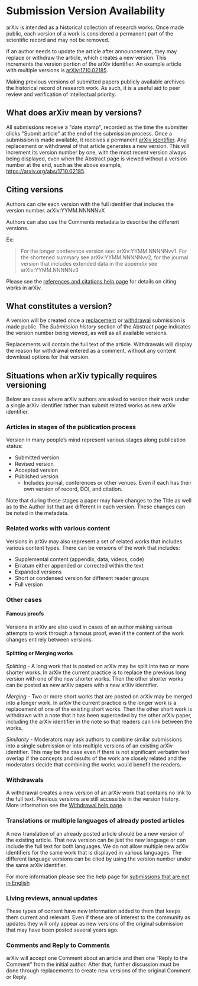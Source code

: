 # Submission Version Availability

arXiv is intended as a historical collection of research works. Once made public, each version of a work is considered a permanent part of the scientific record and may not be removed.

If an author needs to update the article after announcement, they may replace or withdraw the article, which creates a new version. This increments the version portion of the arXiv identifier. An example article with multiple versions is [arXiv:1710.02185](https://arxiv.org/abs/1710.02185).

Making previous versions of submitted papers publicly available archives the historical record of research work. As such, it is a useful aid to peer review and verification of intellectual priority.


## What does arXiv mean by versions?


All submissions receive a "date stamp", recorded as the time the submitter clicks "Submit article" at the end of the submission process. Once a submission is made available, it receives a permanent  [arXiv identifier](arxiv_identifier). Any replacement or withdrawal of that article generates a new version. This will increment its version number by one, with the most recent version always being displayed, even when the Abstract page is viewed without a version number at the end, such as the above example, https://arxiv.org/abs/1710.02185. 


## Citing versions

Authors can cite each version with the full identifier that includes the version number. arXiv:YYMM.NNNNNvX

Authors can also use the Comments metadata to describe the different versions.

Ex:
> For the longer conference version see: arXiv:YYMM.NNNNNvv1. For the shortened summary see arXiv:YYMM.NNNNNvv2, for the journal version that includes extended data in the appendix see arXiv:YYMM.NNNNNv3

Please see the [references and citations help page](./faq/references) for details on citing works in arXiv.


## What constitutes a version?

A version will be created once a [replacement](replace) or
[withdrawal](withdraw) submission is made public. The _Submission history_ section of the Abstract page indicates the version number being viewed, as well as all available versions.

Replacements will contain the full text of the article. Withdrawals will display the reason for withdrawal entered as a comment, without any content download options for that version.


## Situations when arXiv typically requires versioning

Below are cases where arXiv authors are asked to version their work under a single arXiv identifier rather than submit related works as new arXiv identifier.


### Articles in stages of the publication process

Version in many people’s mind represent various stages along publication status:

- Submitted version
- Revised version
- Accepted version
- Published version
  - Includes journal, conferences or other venues. Even if each has their own version of record, DOI, and citation.

Note that during these stages a paper may have changes to the Title as well as to the Author list that are different in each version. These changes can be noted in the metadata.
 
### Related works with various content

Versions in arXiv may also represent a set of related works that includes various content types. There can be versions of the work that includes:

- Supplemental content (appendix, data, videos, code)
- Erratum either appended or corrected within the text
- Expanded versions
- Short or condensed version for different reader groups
- Full version
 
 
### Other cases
 
#### Famous proofs

Versions in arXiv are also used in cases of an author making various attempts to work through a famous proof, even if the content of the work changes entirely between versions.
 
#### Splitting or Merging works

*Splitting* - A long work that is posted on arXiv may be split into two or more shorter works. In arXiv the current practice is to replace the previous long version with one of the new shorter works. Then the other shorter works can be posted as new arXiv papers with a new arXiv identifier.

*Merging* - Two or more short works that are posted on arXiv may be merged into a longer work. In arXiv the current practice is the longer work is a replacement of one of the existing short works. Then the other short work is withdrawn with a note that it has been superceded by the other arXiv paper, including the arXiv identifier in the note so that readers can link between the works.

*Similarity* - Moderators may ask authors to combine similar submissions into a single submission or into multiple versions of an existing arXiv identifier. This may be the case even if there is not significant verbatim text overlap if the concepts and results of the work are closely related and the moderators decide that combining the works would benefit the readers.

### Withdrawals

A withdrawal creates a new version of an arXiv work that contains no link to the full text. Previous versions are still accessible in the version history. More information see the [Withdrawal help page](withdraw).
 
### Translations or multiple languages of already posted articles

A new translation of an already posted article should be a new version of the existing article. That new version can be just the new language or can include the full text for both languages. We do not allow multiple new arXiv identifiers for the same work that is displayed in various languages. The different language versions can be cited by using the version number under the same arXiv identifier.

For more information please see the help page for [submissions that are not in English](./faq/multilang)
 
### Living reviews, annual updates

These types of content have new information added to them that keeps them current and relevant. Even if these are of interest to the community as updates they will only appear as new versions of the original submission that may have been posted several years ago. 

### Comments and Reply to Comments
arXiv will accept one Comment about an article and then one “Reply to the Comment” from the initial author. After that, further discussion must be done through replacements to create new versions of the original Comment or Reply.


 
